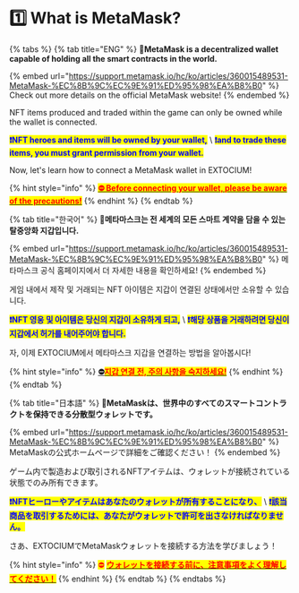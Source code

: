 # 1️⃣ What is MetaMask?

{% tabs %}
{% tab title="ENG" %}
🦊**MetaMask is a decentralized wallet capable of holding all the smart contracts in the world.**&#x20;

{% embed url="https://support.metamask.io/hc/ko/articles/360015489531-MetaMask-%EC%8B%9C%EC%9E%91%ED%95%98%EA%B8%B0" %}
Check out more details on the official MetaMask website!
{% endembed %}

NFT items produced and traded within the game can only be owned while the wallet is connected.&#x20;

<mark style="color:blue;">**❗NFT heroes and items will be owned by your wallet,**</mark> \ <mark style="color:blue;">**❗and to trade these items, you must grant permission from your wallet.**</mark>&#x20;

Now, let's learn how to connect a MetaMask wallet in EXTOCIUM!

{% hint style="info" %}
[<mark style="color:red;">**⛔ Before connecting your wallet, please be aware of the precautions!**</mark>](precautions.md#eng)
{% endhint %}
{% endtab %}

{% tab title="한국어" %}
🦊**메타마스크는 전 세계의 모든 스마트 계약을 담을 수 있는 탈중앙화 지갑입니다.**&#x20;

{% embed url="https://support.metamask.io/hc/ko/articles/360015489531-MetaMask-%EC%8B%9C%EC%9E%91%ED%95%98%EA%B8%B0" %}
메타마스크 공식 홈페이지에서 더 자세한 내용을 확인하세요!
{% endembed %}

게임 내에서 제작 및 거래되는 NFT 아이템은 지갑이 연결된 상태에서만 소유할 수 있습니다.&#x20;

<mark style="color:blue;">**❗NFT 영웅 및 아이템은 당신의 지갑이 소유하게 되고,**</mark> \ <mark style="color:blue;">**❗해당 상품을 거래하려면 당신이 지갑에서 허가를 내어주어야 합니다.**</mark>&#x20;

자, 이제 EXTOCIUM에서 메타마스크 지갑을 연결하는 방법을 알아봅시다!

{% hint style="info" %}
[**⛔**<mark style="color:red;">**지갑 연결 전, 주의 사항을 숙지하세요!**</mark>](precautions.md#undefined-1)
{% endhint %}
{% endtab %}

{% tab title="日本語" %}
🦊**MetaMaskは、世界中のすべてのスマートコントラクトを保持できる分散型ウォレットです。**

{% embed url="https://support.metamask.io/hc/ko/articles/360015489531-MetaMask-%EC%8B%9C%EC%9E%91%ED%95%98%EA%B8%B0" %}
MetaMaskの公式ホームページで詳細をご確認ください！
{% endembed %}

ゲーム内で製造および取引されるNFTアイテムは、ウォレットが接続されている状態でのみ所有できます。&#x20;

<mark style="color:blue;">**❗NFTヒーローやアイテムはあなたのウォレットが所有することになり、**</mark> \ <mark style="color:blue;">**❗該当商品を取引するためには、あなたがウォレットで許可を出さなければなりません。**</mark>&#x20;

さあ、EXTOCIUMでMetaMaskウォレットを接続する方法を学びましょう！

{% hint style="info" %}
<mark style="color:red;">⛔</mark> [<mark style="color:red;">**ウォレットを接続する前に、注意事項をよく理解してください！**</mark>](precautions.md#ri-ben-yu)
{% endhint %}
{% endtab %}
{% endtabs %}
